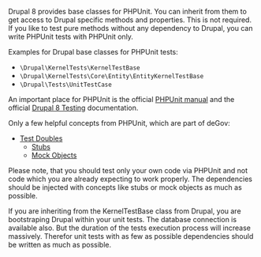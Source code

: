 Drupal 8 provides base classes for PHPUnit. You can inherit from them to get access to Drupal specific methods and properties. This is not required. If you like to test pure methods without any dependency to Drupal, you can write PHPUnit tests with PHPUnit only.

Examples for Drupal base classes for PHPUnit tests:

* `\Drupal\KernelTests\KernelTestBase`
* `\Drupal\KernelTests\Core\Entity\EntityKernelTestBase`
* `\Drupal\Tests\UnitTestCase`

An important place for PHPUnit is the official [PHPUnit manual](https://phpunit.readthedocs.io/en/8.4/index.html) and the official [Drupal 8 Testing](https://www.drupal.org/docs/8/testing) documentation.

Only a few helpful concepts from PHPUnit, which are part of deGov:

* [Test Doubles](https://phpunit.readthedocs.io/en/8.4/test-doubles.html)  
   * [Stubs](https://phpunit.readthedocs.io/en/8.4/test-doubles.html#stubs)  
   * [Mock Objects](https://phpunit.readthedocs.io/en/8.4/test-doubles.html#mock-objects)

Please note, that you should test only your own code via PHPUnit and not code which you are already expecting to work properly. The dependencies should be injected with concepts like stubs or mock objects as much as possible.

If you are inheriting from the KernelTestBase class from Drupal, you are bootstraping Drupal within your unit tests. The database connection is available also. But the duration of the tests execution process will increase massively. Therefor unit tests with as few as possible dependencies should be written as much as possible.